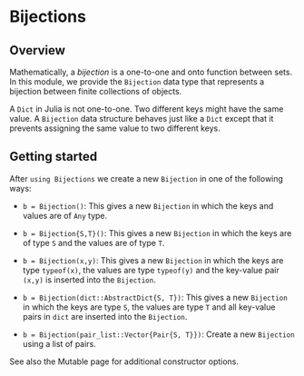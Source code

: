 # Bijections



## Overview

Mathematically, a *bijection* is a one-to-one and onto function between sets. 
In this module, we provide the `Bijection` data type that represents a 
bijection between finite collections of objects. 

A `Dict` in Julia is not one-to-one. Two different keys might have the
same value. A `Bijection` data structure behaves just like a `Dict` except that it
prevents assigning the same value to two different keys.

## Getting started

After `using Bijections` we create a new `Bijection` in one of the
following ways:

* `b = Bijection()`: This gives a new `Bijection` in which the keys
and values are of `Any` type.

* `b = Bijection{S,T}()`: This gives a new `Bijection` in which the
  keys are of type `S` and the values are of type `T`.

* `b = Bijection(x,y)`: This gives a new `Bijection` in which the keys
  are type `typeof(x)`, the values are type `typeof(y)` and the
  key-value pair `(x,y)` is inserted into the `Bijection`.
  
* `b = Bijection(dict::AbstractDict{S, T})`: This gives a new `Bijection` in which the keys
  are type `S`, the values are type `T` and all
  key-value pairs in `dict` are inserted into the `Bijection`.

* `b = Bijection(pair_list::Vector{Pair{S, T}})`: Create a new `Bijection` using a list of pairs.

See also the Mutable page for additional constructor options. 